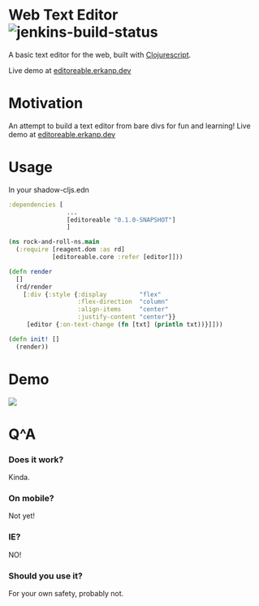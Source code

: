# Web Text Editor ![jenkins-build-status](https://byggarn.erkanp.dev/job/editoreable/badge/icon "")

A basic text editor for the web, built with [Clojurescript](https://clojurescript.org/).

Live demo at [editoreable.erkanp.dev](https://editoreable.erkanp.dev)

# Motivation

An attempt to build a text editor from bare divs for fun and learning!
Live demo at [editoreable.erkanp.dev](https://editoreable.erkanp.dev)

# Usage
In your shadow-cljs.edn
```clojure
:dependencies [
                ...
                [editoreable "0.1.0-SNAPSHOT"]
                ]
```

```clojure
(ns rock-and-roll-ns.main
  (:require [reagent.dom :as rd]
            [editoreable.core :refer [editor]]))

(defn render
  []
  (rd/render
    [:div {:style {:display         "flex"
                   :flex-direction  "column"
                   :align-items     "center"
                   :justify-content "center"}}
     [editor {:on-text-change (fn [txt] (println txt))}]]))

(defn init! []
  (render))
```

# Demo
![](demo.gif)

# Q^A
### Does it work?
Kinda.

### On mobile?
Not yet! 

### IE? 
NO!

### Should you use it?
For your own safety, probably not. 



